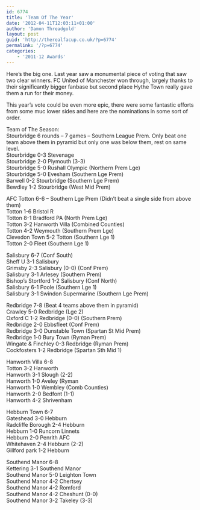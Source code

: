 ```yaml
---
id: 6774
title: 'Team Of The Year'
date: '2012-04-11T12:03:11+01:00'
author: 'Damon Threadgold'
layout: post
guid: 'http://therealfacup.co.uk/?p=6774'
permalink: '/?p=6774'
categories:
    - '2011-12 Awards'
---
```


Here’s the big one. Last year saw a monumental piece of voting that saw two clear winners. FC United of Manchester won through, largely thanks to their significantly bigger fanbase but second place Hythe Town really gave them a run for their money.

This year’s vote could be even more epic, there were some fantastic efforts from some muc lower sides and here are the nominations in some sort of order.

Team of The Season:  
Stourbridge 6 rounds – 7 games – Southern League Prem. Only beat one team above them in pyramid but only one was below them, rest on same level.  
Stourbridge 0-3 Stevenage  
Stourbridge 2-0 Plymouth (3-3)  
Stourbridge 5-0 Rushall Olympic (Northern Prem Lge)  
Stourbridge 5-0 Evesham (Southern Lge Prem)  
Barwell 0-2 Stourbridge (Southern Lge Prem)  
Bewdley 1-2 Stourbridge (West Mid Prem)

AFC Totton 6-6 – Southern Lge Prem (Didn’t beat a single side from above them)  
Totton 1-6 Bristol R  
Totton 8-1 Bradford PA (North Prem Lge)  
Totton 3-2 Hanworth Villa (Combined Counties)  
Totton 4-2 Weymouth (Southern Prem Lge)  
Clevedon Town 5-2 Totton (Southern Lge 1)  
Totton 2-0 Fleet (Southern Lge 1)

Salisbury 6-7 (Conf South)  
Sheff U 3-1 Salisbury  
Grimsby 2-3 Salisbury (0-0) (Conf Prem)  
Salisbury 3-1 Arlesey (Southern Prem)  
Bishop’s Stortford 1-2 Salisbury (Conf North)  
Salisbury 6-1 Poole (Southern Lge 1)  
Salisbury 3-1 Swindon Supermarine (Southern Lge Prem)

Redbridge 7-8 (Beat 4 teams above them in pyramid)  
Crawley 5-0 Redbridge (Lge 2)  
Oxford C 1-2 Redbridge (0-0) (Southern Prem)  
Redbridge 2-0 Ebbsfleet (Conf Prem)  
Redbridge 3-0 Dunstable Town (Spartan St Mid Prem)  
Redbridge 1-0 Bury Town (Ryman Prem)  
Wingate &amp; Finchley 0-3 Redbridge (Ryman Prem)  
Cockfosters 1-2 Redbridge (Spartan Sth Mid 1)

Hanworth Villa 6-8  
Totton 3-2 Hanworth  
Hanworth 3-1 Slough (2-2)  
Hanworth 1-0 Aveley (Ryman  
Hanworth 1-0 Wembley (Comb Counties)  
Hanworth 2-0 Bedfont (1-1)  
Hanworth 4-2 Shrivenham

Hebburn Town 6-7  
Gateshead 3-0 Hebburn  
Radcliffe Borough 2-4 Hebburn  
Hebburn 1-0 Runcorn Linnets  
Hebburn 2-0 Penrith AFC  
Whitehaven 2-4 Hebburn (2-2)  
Gillford park 1-2 Hebburn

Southend Manor 6-8  
Kettering 3-1 Southend Manor  
Southend Manor 5-0 Leighton Town  
Southend Manor 4-2 Chertsey  
Southend Manor 4-2 Romford  
Southend Manor 4-2 Cheshunt (0-0)  
Southend Manor 3-2 Takeley (3-3)